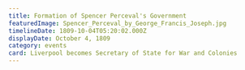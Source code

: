 ```yaml
---
title: Formation of Spencer Perceval's Government
featuredImage: Spencer_Perceval_by_George_Francis_Joseph.jpg
timelineDate: 1809-10-04T05:20:02.000Z
displayDate: October 4, 1809
category: events
card: Liverpool becomes Secretary of State for War and Colonies
---
```

